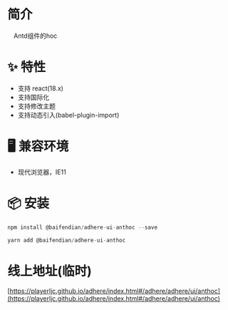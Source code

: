 # 简介
&ensp;&ensp;Antd组件的hoc

# ✨ 特性
- 支持 react(18.x)
- 支持国际化
- 支持修改主题
- 支持动态引入(babel-plugin-import)

# 🖥 兼容环境
- 现代浏览器，IE11

# 📦 安装
```javascript
npm install @baifendian/adhere-ui-anthoc --save
``` 

```javascript
yarn add @baifendian/adhere-ui-anthoc
```

# 线上地址(临时)
[https://playerljc.github.io/adhere/index.html#/adhere/adhere/ui/anthoc](https://playerljc.github.io/adhere/index.html#/adhere/adhere/ui/anthoc)
